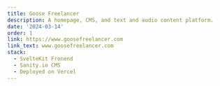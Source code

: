 ```yaml
---
title: Goose Freelancer
description: A homepage, CMS, and text and audio content platform.
date: '2024-03-14'
order: 1
link: https://www.goosefreelancer.com
link_text: www.goosefreelancer.com
stack:
  - SvelteKit Fronend
  - Sanity.io CMS
  - Deployed on Vercel
---
```

